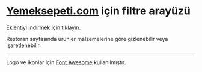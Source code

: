 # [Yemeksepeti.com](https://yemeksepeti.com) için filtre arayüzü

[Eklentiyi indirmek için tıklayın.](https://chrome.google.com/webstore/detail/yemeksepeticom-i%CC%87%C3%A7in-filt/eegaboipnijbahcfbflimoaomgdlhdeb)

Restoran sayfasında ürünler malzemelerine göre gizlenebilir veya işaretlenebilir.

---

Logo ve ikonlar için [Font Awesome](https://fontawesome.com/license/free) kullanılmıştır.
